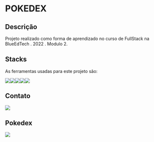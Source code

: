 # POKEDEX

## Descrição
Projeto realizado como forma de aprendizado no curso de FullStack na BlueEdTech . 2022 . Modulo 2.

## Stacks
As ferramentas usadas para este projeto são:

<div style="display: flex">
    <img src="https://img.icons8.com/external-flaticons-lineal-color-flat-icons/344/external-javascript-mobile-app-development-flaticons-lineal-color-flat-icons-3.png"/>
    <img src="https://img.icons8.com/external-flaticons-lineal-color-flat-icons/344/external-css-computer-science-flaticons-lineal-color-flat-icons.png"/>
    <img src="https://img.icons8.com/external-flaticons-lineal-color-flat-icons/344/external-html-computer-programming-icons-flaticons-lineal-color-flat-icons-2.png"/>
    <img src="https://img.icons8.com/color/344/nodejs.png"/>
    <img src="https://expressjs.com/images/express-facebook-share.png"/>
</div>

## Contato
<a href="https://www.linkedin.com/in/enrique-azevedo-molina-306573140/" target="_blank">
    <img src="https://img.icons8.com/office/80/000000/linkedin.png"/>
</a>

## Pokedex

<a href="https://molina-poke-blue.herokuapp.com" target="_blank">
    <img src= "https://encrypted-tbn0.gstatic.com/images?q=tbn:ANd9GcQzzZuZ8cf0ase8RNbgK6t0c6Jv1vrUaeC1Aw&usqp=CAU"/>
    </a>
